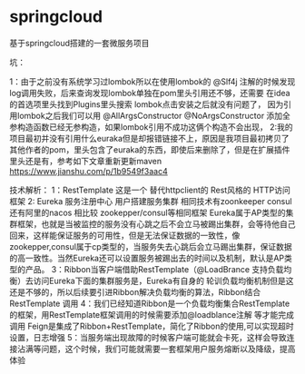 # springcloud
基于springcloud搭建的一套微服务项目

坑：

1：由于之前没有系统学习过lombok所以在使用lombok的 @Slf4j 注解的时候发现  log调用失败，后来查询发现lombok单独在pom里头引用还不够，还需要 在idea的首选项里头找到Plugins里头搜索 lombok点击安装之后就没有问题了，
   因为引用lombok之后我们可以用
   @AllArgsConstructor
   @NoArgsConstructor
   添加全参构造函数已经无参构造，如果lombok引用不成功这俩个构造不会出现，
2:我的项目最初并没有引用什么euraka但是却报错链接不上，原因是我项目最初拷贝了  其他作者的pom，里头包含了euraka的东西，即使后来删除了，但是在扩展插件里头还是有，参考如下文章重新更新maven  https://www.jianshu.com/p/1b9549f3aac4



技术解析：
 1：RestTemplate 这是一个  替代httpclient的  Rest风格的  HTTP访问框架
 2: Eureka 服务注册中心  用户搭建服务集群  相同技术有zoonkeeper consul 还有阿里的nacos  相比较 zookepper/consul等相同框架  Eureka属于AP类型的集群框架，也就是当被监控的服务没有心跳之后不会立马被踢出集群，会等待他自己回来，这样能保证服务的可用性，但是无法保证数据的一致性，像zookepper,consul属于cp类型的，当服务失去心跳后会立马踢出集群，保证数据的高一致性。当然Eureka还可以设置服务被踢出去的时间以及机制，默认是AP类型的产品。
 3：Ribbon当客户端借助RestTemplate（@LoadBrance  支持负载均衡）去访问Eureka下面的集群服务是，Eureka有自身的   轮训负载均衡机制但是这还是不够的，所以后续要引进Ribbon解决负载均衡的算法，Ribbon结合RestTemplate 调用
 4：我们已经知道Ribbon是一个负载均衡集合RestTemplate的框架，用RestTemplate框架调用的时候需要添加@loadblance注解 等才能完成调用  Feign是集成了Ribbon+RestTemplate，简化了Ribbon的使用,可以实现超时设置，日志增强
 5：当服务端出现故障的时候客户端可能就会卡死，这样会导致连接沾满等问题，这个时候，我们可能就需要一套框架用户服务熔断以及降级，提高体验
